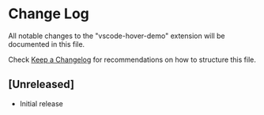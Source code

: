 # Change Log

All notable changes to the "vscode-hover-demo" extension will be documented in this file.

Check [Keep a Changelog](http://keepachangelog.com/) for recommendations on how to structure this file.

## [Unreleased]

- Initial release